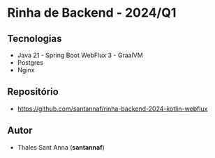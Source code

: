 # Rinha de Backend - 2024/Q1

## Tecnologias

- Java 21 - Spring Boot WebFlux 3 - GraalVM
- Postgres
- Nginx

## Repositório

- https://github.com/santannaf/rinha-backend-2024-kotlin-webflux

## Autor

- Thales Sant Anna (**santannaf**)